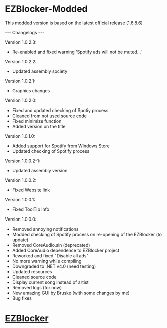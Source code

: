 EZBlocker-Modded
================
This modded version is based on the latest official release (1.6.8.6)

--- Changelogs ---

 Version 1.0.2.3:
 - Re-enabled and fixed warning 'Spotify ads will not be muted...'
 
 Version 1.0.2.2:
 - Updated assembly society

 Version 1.0.2.1:
 - Graphics changes
 
 Version 1.0.2.0:
 - Fixed and updated checking of Spotiy process
 - Cleaned from not used source code
 - Fixed minimize function
 - Added version on the title

 Version 1.0.1.0:
 - Added support for Spotify from Windows Store
 - Updated checking of Spotify process

 Version 1.0.0.2-1:
 - Updated assembly version

 Version 1.0.0.2:
 - Fixed Website link

 Version 1.0.0.1:
 - Fixed ToolTip info

 Version 1.0.0.0:
 - Removed annoying notifications
 - Modded checking of Spotify process on re-opening of the EZBlocker (to update)
 - Removed CoreAudio.sln (deprecated)
 - Added CoreAudio dependence to EZBlocker project
 - Reworked and fixed "Disable all ads"
 - No more warning while compiling
 - Downgraded to .NET v4.0 (need testing)
 - Updated resources
 - Cleaned source code
 - Display current song instead of artist
 - Removed logs (for now)
 - New amazing GUI by Bruske (with some changes by me)
 - Bug fixes

[EZBlocker][1]
=========
[1]: https://github.com/Xeroday/Spotify-Ad-Blocker
